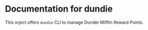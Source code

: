 # Documentation for dundie

This orject offers `dundie` CLI to manage Dunder Mifflin Reward Points.

